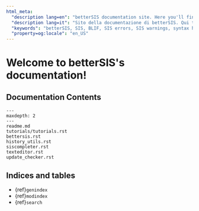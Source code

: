 ```yaml
---
html_meta:
  "description lang=en": "betterSIS documentation site. Here you'll find betterSIS and SIS tutorials, errors and warnings fixes, syntax highlighting extensions for Visual Studio Code, Sublime Text and more."
  "description lang=it": "Sito della documentazione di betterSIS. Qui troverai tutorial su betterSIS e SIS, fix per errori e warning, estensioni per il syntax highlighting per Visual Studio Code, Sublime Text e molto altro."
  "keywords": "betterSIS, SIS, BLIF, SIS errors, SIS warnings, syntax highlight"
  "property=og:locale": "en_US"
---
```


# Welcome to betterSIS's documentation!

## Documentation Contents

```{toctree}
---
maxdepth: 2
---
readme.md
tutorials/tutorials.rst
bettersis.rst
history_utils.rst
siscompleter.rst
texteditor.rst
update_checker.rst
```

## Indices and tables

* {ref}`genindex`
* {ref}`modindex`
* {ref}`search`
